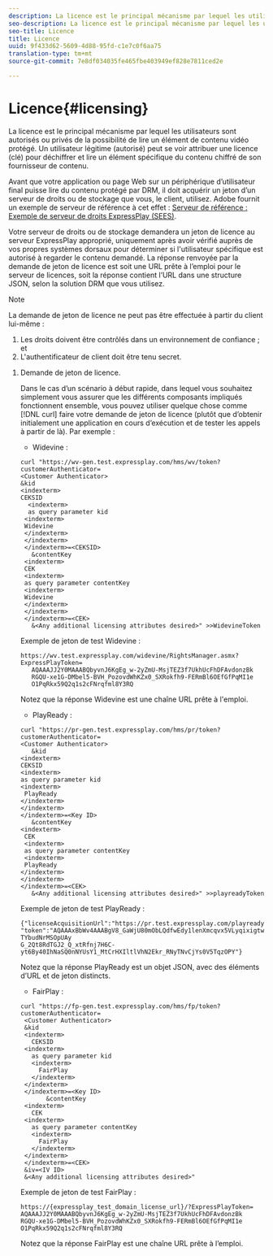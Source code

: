 ```yaml
---
description: La licence est le principal mécanisme par lequel les utilisateurs sont autorisés ou privés de la possibilité de lire un élément de contenu vidéo protégé. Un utilisateur légitime (autorisé) peut se voir attribuer une licence (clé) pour déchiffrer et lire un élément spécifique du contenu chiffré de son fournisseur de contenu.
seo-description: La licence est le principal mécanisme par lequel les utilisateurs sont autorisés ou privés de la possibilité de lire un élément de contenu vidéo protégé. Un utilisateur légitime (autorisé) peut se voir attribuer une licence (clé) pour déchiffrer et lire un élément spécifique du contenu chiffré de son fournisseur de contenu.
seo-title: Licence
title: Licence
uuid: 9f433d62-5609-4d88-95fd-c1e7c0f6aa75
translation-type: tm+mt
source-git-commit: 7e8df034035fe465fbe403949ef828e7811ced2e

---
```



# Licence{#licensing}

La licence est le principal mécanisme par lequel les utilisateurs sont autorisés ou privés de la possibilité de lire un élément de contenu vidéo protégé. Un utilisateur légitime (autorisé) peut se voir attribuer une licence (clé) pour déchiffrer et lire un élément spécifique du contenu chiffré de son fournisseur de contenu.

Avant que votre application ou page Web sur un périphérique d’utilisateur final puisse lire du contenu protégé par DRM, il doit acquérir un jeton d’un serveur de droits ou de stockage que vous, le client, utilisez. Adobe fournit un exemple de serveur de référence à cet effet : [Serveur de référence : Exemple de serveur de droits ExpressPlay (SEES)](../../multi-drm-workflows/feature-topics/sees-reference-server.md).

Votre serveur de droits ou de stockage demandera un jeton de licence au serveur ExpressPlay approprié, uniquement après avoir vérifié auprès de vos propres systèmes dorsaux pour déterminer si l&#39;utilisateur spécifique est autorisé à regarder le contenu demandé. La réponse renvoyée par la demande de jeton de licence est soit une URL prête à l’emploi pour le serveur de licences, soit la réponse contient l’URL dans une structure JSON, selon la solution DRM que vous utilisez.

>[!NOTE]
>
>La demande de jeton de licence ne peut pas être effectuée à partir du client lui-même :
>1. Les droits doivent être contrôlés dans un environnement de confiance ; et
>1. L&#39;authentificateur de client doit être tenu secret.


1. Demande de jeton de licence.

   Dans le cas d’un scénario à début rapide, dans lequel vous souhaitez simplement vous assurer que les différents composants impliqués fonctionnent ensemble, vous pouvez utiliser quelque chose comme [!DNL curl] faire votre demande de jeton de licence (plutôt que d’obtenir initialement une application en cours d’exécution et de tester les appels à partir de là). Par exemple :

   * Widevine :

   ```
   curl "https://wv-gen.test.expressplay.com/hms/wv/token?customerAuthenticator= 
   <Customer Authenticator> 
   &kid 
   <indexterm>
   CEKSID 
     <indexterm>
     as query parameter kid 
    <indexterm>
    Widevine 
    </indexterm> 
    </indexterm> 
    </indexterm>=<CEKSID> 
      &contentKey 
    <indexterm>
    CEK 
    <indexterm>
    as query parameter contentKey 
    <indexterm>
    Widevine 
    </indexterm> 
    </indexterm> 
    </indexterm>=<CEK> 
      &<Any additional licensing attributes desired>" >>WidevineToken 
   ```

   Exemple de jeton de test Widevine :

   ```
   https://wv.test.expressplay.com/widevine/RightsManager.asmx?ExpressPlayToken= 
      AQAAAJJ2Y0MAAABQbyvnJ6KgEg_w-2yZmU-MsjTEZ3f7UkhUcFhDFAvdonzBk 
      RGQU-xe1G-DMbel5-BVH_PozovdWhKZx0_SXRokfh9-FERmBl6OEfGfPqMI1e 
      O1PqRkx59Q2q1s2cFNrqfml8Y3RQ 
   ```

   Notez que la réponse Widevine est une chaîne URL prête à l&#39;emploi.

   * PlayReady :

   ```
   curl "https://pr-gen.test.expressplay.com/hms/pr/token?customerAuthenticator= 
   <Customer Authenticator> 
      &kid 
   <indexterm>
   CEKSID 
   <indexterm>
   as query parameter kid 
   <indexterm>
    PlayReady 
   </indexterm> 
   </indexterm> 
   </indexterm>=<Key ID> 
      &contentKey 
   <indexterm>
    CEK 
    <indexterm>
    as query parameter contentKey 
    <indexterm>
    PlayReady 
   </indexterm> 
   </indexterm> 
   </indexterm>=<CEK> 
      &<Any additional licensing attributes desired>" >>playreadyToken
   ```

   Exemple de jeton de test PlayReady :

   ```
   {"licenseAcquisitionUrl":"https://pr.test.expressplay.com/playready/RightsManager.asmx", 
   "token":"AQAAAxBbWv4AAABgV8_GaWjU80mObLQdfwEdy1lenXmcqvx5VLyqixigtwXLthzjPxq9QDT-TYbudNrMSOpUAy 
   G_2Qt8RdTGJ2_Q_xtRfnj7H6C-yt6By40IhNaSQ0nNYUsY1_MtCrHXIltlVhN2Ekr_RNyTNvCjYs0V5TqzOPY"} 
   ```

   Notez que la réponse PlayReady est un objet JSON, avec des éléments d’URL et de jeton distincts.

   * FairPlay :

   ```
   curl "https://fp-gen.test.expressplay.com/hms/fp/token?customerAuthenticator= 
    <Customer Authenticator> 
    &kid 
    <indexterm>
      CEKSID 
    <indexterm>
      as query parameter kid 
      <indexterm>
        FairPlay 
      </indexterm> 
    </indexterm> 
    </indexterm>=<Key ID> 
          &contentKey 
    <indexterm>
      CEK 
    <indexterm>
      as query parameter contentKey 
      <indexterm>
        FairPlay 
      </indexterm> 
    </indexterm> 
    </indexterm>=<CEK> 
    &iv=<IV ID> 
    &<Any additional licensing attributes desired>"
   ```

   Exemple de jeton de test FairPlay :

   ```
   https://{expressplay_test_domain_license_url}/?ExpressPlayToken= 
   AQAAAJJ2Y0MAAABQbyvnJ6KgEg_w-2yZmU-MsjTEZ3f7UkhUcFhDFAvdonzBk 
   RGQU-xe1G-DMbel5-BVH_PozovdWhKZx0_SXRokfh9-FERmBl6OEfGfPqMI1e 
   O1PqRkx59Q2q1s2cFNrqfml8Y3RQ
   ```

   Notez que la réponse FairPlay est une chaîne URL prête à l’emploi.

